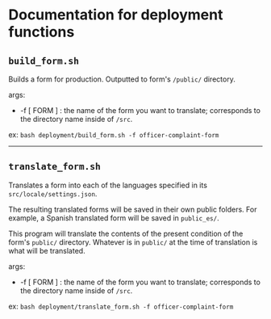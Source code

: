 # Documentation for deployment functions

## `build_form.sh`

Builds a form for production. Outputted to form's `/public/` directory.

args:
+ -f [ FORM ] : the name of the form you want to translate; corresponds to the directory name inside of `/src`.

ex: `bash deployment/build_form.sh -f officer-complaint-form`

---
## `translate_form.sh`
Translates a form into each of the languages specified in its `src/locale/settings.json`.

The resulting translated forms will be saved in their own public folders.
For example, a Spanish translated form will be saved in `public_es/`.

This program will translate the contents of the present condition of the form's `public/` directory. Whatever is in `public/` at the time of translation is what will be translated.

args:
+ -f [ FORM ] : the name of the form you want to translate; corresponds to the directory name inside of `/src`.

ex: `bash deployment/translate_form.sh -f officer-complaint-form`
